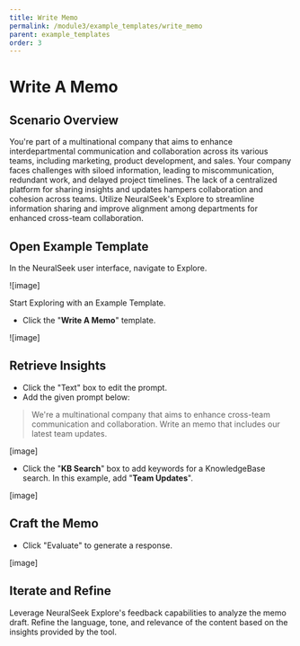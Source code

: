 ```yaml
---
title: Write Memo
permalink: /module3/example_templates/write_memo
parent: example_templates
order: 3
---
```


# Write A Memo

## Scenario Overview

You're part of a multinational company that aims to enhance interdepartmental communication and collaboration across its various teams, including marketing, product development, and sales. Your company faces challenges with siloed information, leading to miscommunication, redundant work, and delayed project timelines. The lack of a centralized platform for sharing insights and updates hampers collaboration and cohesion across teams. Utilize NeuralSeek's Explore to streamline information sharing and improve alignment among departments for enhanced cross-team collaboration. 

## Open Example Template

In the NeuralSeek user interface, navigate to Explore.

![image]

Start Exploring with an Example Template.
- Click the "**Write A Memo**" template.

![image]


## Retrieve Insights

- Click the "Text" box to edit the prompt.
- Add the given prompt below:
> We're a multinational company that aims to enhance cross-team communication and collaboration. Write an memo that includes our latest team updates.

[image]

- Click the "**KB Search**" box to add keywords for a KnowledgeBase search. In this example, add "**Team Updates**". 

[image]

## Craft the Memo

- Click "Evaluate" to generate a response.

[image]

## Iterate and Refine

Leverage NeuralSeek Explore's feedback capabilities to analyze the memo draft. Refine the language, tone, and relevance of the content based on the insights provided by the tool.